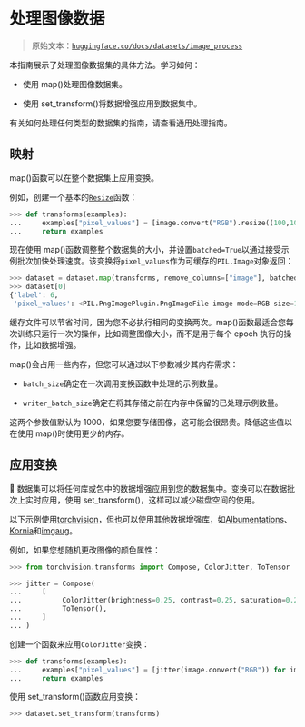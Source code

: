 # 处理图像数据

> 原始文本：[`huggingface.co/docs/datasets/image_process`](https://huggingface.co/docs/datasets/image_process)

本指南展示了处理图像数据集的具体方法。学习如何：

+   使用 map()处理图像数据集。

+   使用 set_transform()将数据增强应用到数据集中。

有关如何处理任何类型的数据集的指南，请查看通用处理指南。

## 映射

map()函数可以在整个数据集上应用变换。

例如，创建一个基本的[`Resize`](https://pytorch.org/vision/stable/generated/torchvision.transforms.Resize.html)函数：

```py
>>> def transforms(examples):
...     examples["pixel_values"] = [image.convert("RGB").resize((100,100)) for image in examples["image"]]
...     return examples
```

现在使用 map()函数调整整个数据集的大小，并设置`batched=True`以通过接受示例批次加快处理速度。该变换将`pixel_values`作为可缓存的`PIL.Image`对象返回：

```py
>>> dataset = dataset.map(transforms, remove_columns=["image"], batched=True)
>>> dataset[0]
{'label': 6,
 'pixel_values': <PIL.PngImagePlugin.PngImageFile image mode=RGB size=100x100 at 0x7F058237BB10>}
```

缓存文件可以节省时间，因为您不必执行相同的变换两次。map()函数最适合您每次训练只运行一次的操作，比如调整图像大小，而不是用于每个 epoch 执行的操作，比如数据增强。

map()会占用一些内存，但您可以通过以下参数减少其内存需求：

+   `batch_size`确定在一次调用变换函数中处理的示例数量。

+   `writer_batch_size`确定在将其存储之前在内存中保留的已处理示例数量。

这两个参数值默认为 1000，如果您要存储图像，这可能会很昂贵。降低这些值以在使用 map()时使用更少的内存。

## 应用变换

🤗 数据集可以将任何库或包中的数据增强应用到您的数据集中。变换可以在数据批次上实时应用，使用 set_transform()，这样可以减少磁盘空间的使用。

以下示例使用[torchvision](https://pytorch.org/vision/stable/index.html)，但也可以使用其他数据增强库，如[Albumentations](https://albumentations.ai/docs/)、[Kornia](https://kornia.readthedocs.io/en/latest/)和[imgaug](https://imgaug.readthedocs.io/en/latest/)。

例如，如果您想随机更改图像的颜色属性：

```py
>>> from torchvision.transforms import Compose, ColorJitter, ToTensor

>>> jitter = Compose(
...     [
...          ColorJitter(brightness=0.25, contrast=0.25, saturation=0.25, hue=0.7),
...          ToTensor(),
...     ]
... )
```

创建一个函数来应用`ColorJitter`变换：

```py
>>> def transforms(examples):
...     examples["pixel_values"] = [jitter(image.convert("RGB")) for image in examples["image"]]
...     return examples
```

使用 set_transform()函数应用变换：

```py
>>> dataset.set_transform(transforms)
```
